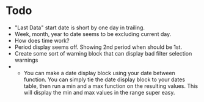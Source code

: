 # Todo

* "Last Data" start date is short by one day in trailing.
* Week, month, year to date seems to be excluding current day.
* How does time work?
* Period display seems off. Showing 2nd period when should be 1st.
* Create some sort of warning block that can display bad filter selection warnings
*  - You can make a date display block using your date between function. You can simply tie the
  date display block to your dates table, then run a min and a max function on the resulting values.
  This will display the min and max values in the range super easy.
